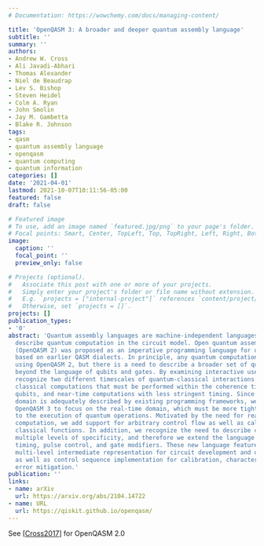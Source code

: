 ```yaml
---
# Documentation: https://wowchemy.com/docs/managing-content/

title: 'OpenQASM 3: A broader and deeper quantum assembly language'
subtitle: ''
summary: ''
authors:
- Andrew W. Cross
- Ali Javadi-Abhari
- Thomas Alexander
- Niel de Beaudrap
- Lev S. Bishop
- Steven Heidel
- Colm A. Ryan
- John Smolin
- Jay M. Gambetta
- Blake R. Johnson
tags:
- qasm
- quantum assembly language
- openqasm
- quantum computing
- quantum information
categories: []
date: '2021-04-01'
lastmod: 2021-10-07T10:11:56-05:00
featured: false
draft: false

# Featured image
# To use, add an image named `featured.jpg/png` to your page's folder.
# Focal points: Smart, Center, TopLeft, Top, TopRight, Left, Right, BottomLeft, Bottom, BottomRight.
image:
  caption: ''
  focal_point: ''
  preview_only: false

# Projects (optional).
#   Associate this post with one or more of your projects.
#   Simply enter your project's folder or file name without extension.
#   E.g. `projects = ["internal-project"]` references `content/project/deep-learning/index.md`.
#   Otherwise, set `projects = []`.
projects: []
publication_types:
- '0'
abstract: 'Quantum assembly languages are machine-independent languages that traditionally
  describe quantum computation in the circuit model. Open quantum assembly language
  (OpenQASM 2) was proposed as an imperative programming language for quantum circuits
  based on earlier QASM dialects. In principle, any quantum computation could be described
  using OpenQASM 2, but there is a need to describe a broader set of quantum circuits
  beyond the language of qubits and gates. By examining interactive use cases, we
  recognize two different timescales of quantum-classical interactions: real-time
  classical computations that must be performed within the coherence times of the
  qubits, and near-time computations with less stringent timing. Since the near-time
  domain is adequately described by existing programming frameworks, we choose in
  OpenQASM 3 to focus on the real-time domain, which must be more tightly coupled
  to the execution of quantum operations. Motivated by the need for real-time classical
  computation, we add support for arbitrary control flow as well as calling external
  classical functions. In addition, we recognize the need to describe circuits at
  multiple levels of specificity, and therefore we extend the language to include
  timing, pulse control, and gate modifiers. These new language features create a
  multi-level intermediate representation for circuit development and optimization,
  as well as control sequence implementation for calibration, characterization, and
  error mitigation.'
publication: ''
links:
- name: arXiv
  url: https://arxiv.org/abs/2104.14722
- name: URL
  url: https://qiskit.github.io/openqasm/
---
```

See [[Cross2017](../Cross2017)] for OpenQASM 2.0